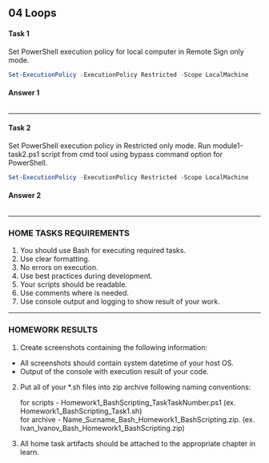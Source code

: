 ## 04 Loops
#### Task 1
Set PowerShell execution policy for local computer in Remote Sign only mode.<br/> 

```powershell
Set-ExecutionPolicy -ExecutionPolicy Restricted -Scope LocalMachine
```
#### Answer 1

![]()

---
#### Task 2
 Set PowerShell execution policy in Restricted only mode. Run module1-task2.ps1 script from cmd tool using bypass command option for PowerShell.<br/>

```powershell
Set-ExecutionPolicy -ExecutionPolicy Restricted -Scope LocalMachine
```
#### Answer 2

![]()

---
### HOME TASKS REQUIREMENTS
1. You should use Bash for executing required tasks.<br/>
2. Use clear formatting.<br/>
3. No errors on execution.<br/>
4. Use best practices during development.<br/>
5. Your scripts should be readable.<br/>
6. Use comments where is needed.<br/>
7. Use console output and logging to show result of your work.<br/>

---
### HOMEWORK RESULTS
1. Create screenshots containing the following information:<br/>
* All screenshots should contain system datetime of your host OS.<br/>
* Output of the console with execution result of your code.<br/>

2. Put all of your  *.sh files into zip archive following naming conventions:<br/>

   for scripts - Homework1_BashScripting_TaskTaskNumber.ps1 (ex. Homework1_BashScripting_Task1.sh)<br/>
   for archive - Name_Surname_Bash_Homework1_BashScripting.zip. (ex. Ivan_Ivanov_Bash_Homework1_BashScripting.zip)<br/>

3. All home task artifacts should be attached to the appropriate chapter in learn.<br/>
